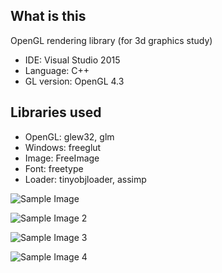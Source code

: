 
## What is this
OpenGL rendering library (for 3d graphics study)

* IDE: Visual Studio 2015
* Language: C++
* GL version: OpenGL 4.3

## Libraries used
* OpenGL:  glew32, glm
* Windows: freeglut
* Image:   FreeImage
* Font:    freetype
* Loader:  tinyobjloader, assimp

![Sample Image](https://cloud.githubusercontent.com/assets/11644393/15381530/30adbcc2-1dbb-11e6-9286-13c0f82e6f92.jpg)

![Sample Image 2](https://cloud.githubusercontent.com/assets/11644393/19237188/8d54a5c0-8f36-11e6-9051-8e2296744c82.png)

![Sample Image 3](https://user-images.githubusercontent.com/11644393/30523783-730775c2-9c22-11e7-9032-6ba054bc390d.jpg)

![Sample Image 4](https://user-images.githubusercontent.com/11644393/30523779-681265a0-9c22-11e7-8118-f6e9c10a7272.jpg)